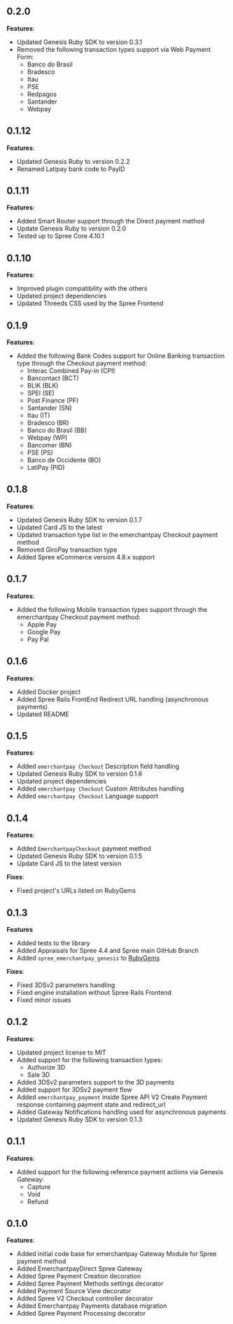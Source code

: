 0.2.0
-----
**Features**:

* Updated Genesis Ruby SDK to version 0.3.1
* Removed the following transaction types support via Web Payment Form:
  * Banco do Brasil
  * Bradesco
  * Itau
  * PSE
  * Redpagos
  * Santander
  * Webpay

0.1.12
-----
**Features**:

* Updated Genesis Ruby to version 0.2.2
* Renamed Latipay bank code to PayID

0.1.11
-----
**Features**:

* Added Smart Router support through the Direct payment method
* Update Genesis Ruby to version 0.2.0
* Tested up to Spree Core 4.10.1

0.1.10
-----
**Features**:

* Improved plugin compatibility with the others
* Updated project dependencies
* Updated Threeds CSS used by the Spree Frontend

0.1.9
-----
**Features**:

* Added the following Bank Codes support for Online Banking transaction type through the Checkout payment method:
  * Interac Combined Pay-in (CPI)
  * Bancontact (BCT)
  * BLIK (BLK)
  * SPEI (SE)
  * Post Finance (PF)
  * Santander (SN)
  * Itau (IT)
  * Bradesco (BR)
  * Banco do Brasil (BB)
  * Webpay (WP)
  * Bancomer (BN)
  * PSE (PS)
  * Banco de Occidente (BO)
  * LatiPay (PID)

0.1.8
-----
**Features**:

* Updated Genesis Ruby SDK to version 0.1.7
* Updated Card JS to the latest
* Updated transaction type list in the emerchantpay Checkout payment method
* Removed GiroPay transaction type
* Added Spree eCommerce version 4.8.x support

0.1.7
-----
**Features**:

* Added the following Mobile transaction types support through the emerchantpay Checkout payment method:
  * Apple Pay
  * Google Pay
  * Pay Pal

0.1.6
-----
**Features**:

* Added Docker project
* Added Spree Rails FrontEnd Redirect URL handling (asynchronous payments)
* Updated README

0.1.5
-----
**Features**:

* Added `emerchantpay Checkout` Description field handling
* Updated Genesis Ruby SDK to version 0.1.6
* Updated project dependencies
* Added `emerchantpay Checkout` Custom Attributes handling
* Added `emerchantpay Checkout` Language support

0.1.4
-----
**Features**:

* Added `EmerchantpayCheckout` payment method
* Updated Genesis Ruby SDK to version 0.1.5
* Update Card JS to the latest version

**Fixes**:

* Fixed project's URLs listed on RubyGems

0.1.3
-----
**Features**

* Added tests to the library
* Added Appraisals for Spree 4.4 and Spree main GitHub Branch
* Added `spree_emerchantpay_genesis` to [RubyGems](https://rubygems.org/gems/spree_emerchantpay_genesis)

**Fixes**:

* Fixed 3DSv2 parameters handling
* Fixed engine installation without Spree Rails Frontend
* Fixed minor issues

0.1.2
-----

**Features**:

* Updated project license to MIT
* Added support for the following transaction types:
  * Authorize 3D
  * Sale 3D
* Added 3DSv2 parameters support to the 3D payments
* Added support for 3DSv2 payment flow
* Added `emerchantpay_payment` inside Spree API V2 Create Payment response containing payment state and redirect_url
* Added Gateway Notifications handling used for asynchronous payments
* Updated Genesis Ruby SDK to version 0.1.3

0.1.1
-----

**Features**:

* Added support for the following reference payment actions via Genesis Gateway:
  * Capture
  * Void
  * Refund

0.1.0
-----

**Features**:

* Added initial code base for emerchantpay Gateway Module for Spree payment method
* Added EmerchantpayDirect Spree Gateway
* Added Spree Payment Creation decoration
* Added Spree Payment Methods settings decorator
* Added Payment Source View decorator
* Added Spree V2 Checkout controller decorator
* Added Emerchantpay Payments database migration
* Added Spree Payment Processing decorator
